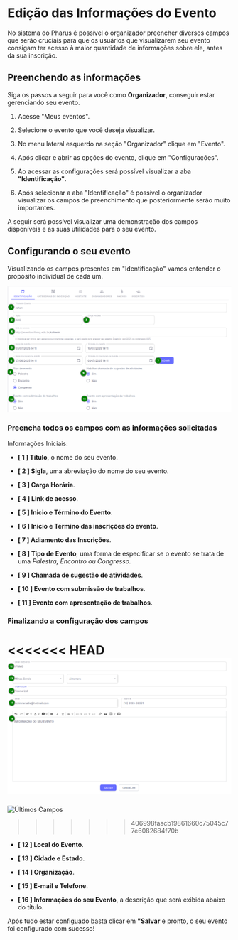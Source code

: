 # Edição das Informações do Evento

No sistema do Pharus é possível o organizador preencher diversos campos que serão cruciais para que os usuários que visualizarem seu evento consigam ter acesso à maior quantidade de informações sobre ele, antes da sua inscrição.

## Preenchendo as informações

 Siga os passos a seguir para você como **Organizador**, conseguir estar gerenciando seu evento.

1. Acesse "Meus eventos".

2. Selecione o evento que você deseja visualizar.

3. No menu lateral esquerdo na seção "Organizador" clique em "Evento".

4. Após clicar e abrir as opções do evento, clique em "Configurações".

5. Ao acessar as configurações será possível visualizar a aba **"Identificação"**.

6. Após selecionar a aba "Identificação" é possível o organizador visualizar os campos de preenchimento que posteriormente serão muito importantes.

A seguir será possível visualizar uma demonstração dos campos disponíveis e as suas utilidades para o seu evento.

## Configurando o seu evento

Visualizando os campos presentes em "Identificação" vamos entender o propósito individual de cada um.

![Campos Iniciais](../../../images/identificacaoDosCampos01.png)

### Preencha todos os campos com as informações solicitadas
Informações Iniciais:

* **[ 1 ] Título**, o nome do seu evento.

* **[ 2 ] Sigla**, uma abreviação do nome do seu evento. 

* **[ 3 ] Carga Horária**.

* **[ 4 ] Link de acesso**.

* **[ 5 ] Inicio e Término do Evento**.

* **[ 6 ] Inicio e Término das inscrições do evento**.

* **[ 7 ] Adiamento das Inscrições**.

* **[ 8 ] Tipo de Evento**, uma forma de especificar se o evento se trata de uma *Palestra, Encontro ou Congresso.*

* **[ 9 ] Chamada de sugestão de atividades**.

* **[ 10 ] Evento com submissão de trabalhos**.

* **[ 11 ] Evento com apresentação de trabalhos**.

### Finalizando a configuração dos campos

<<<<<<< HEAD
![Últimos Campos](../../../images/identificacaoDosCampos02.png)
=======
![Últimos Campos](../../../images/identificacaoDosCampos02)
>>>>>>> 406998faacb19861660c75045c77e6082684f70b

* **[ 12 ] Local do Evento**.

* **[ 13 ] Cidade e Estado**.

* **[ 14 ] Organização**.

* **[ 15 ] E-mail e Telefone**.

* **[ 16 ] Informações do seu Evento**, a descrição que será exibida abaixo do título.

Após tudo estar configuado basta clicar em **"Salvar** e pronto, o seu evento foi configurado com sucesso!
